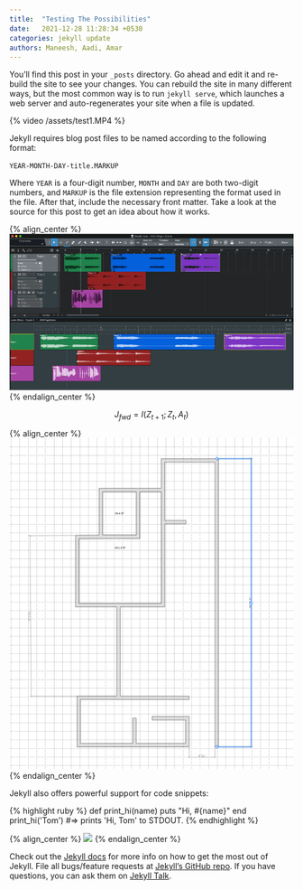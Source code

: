 ```yaml
---
title:  "Testing The Possibilities"
date:   2021-12-28 11:28:34 +0530
categories: jekyll update
authors: Maneesh, Aadi, Amar
---
```

You’ll find this post in your `_posts` directory. Go ahead and edit it and re-build the site to see your changes. You can rebuild the site in many different ways, but the most common way is to run `jekyll serve`, which launches a web server and auto-regenerates your site when a file is updated.

{% video /assets/test1.MP4 %}

Jekyll requires blog post files to be named according to the following format:

`YEAR-MONTH-DAY-title.MARKUP`

Where `YEAR` is a four-digit number, `MONTH` and `DAY` are both two-digit numbers, and `MARKUP` is the file extension representing the format used in the file. After that, include the necessary front matter. Take a look at the source for this post to get an idea about how it works.

{% align_center %}
![gif](/assets/test.gif)
{% endalign_center %}

$$ J_{fwd} = I(Z_{t+1}; Z_t, A_t) $$

{% align_center %}
![alt test](/assets/test1.png)
{% endalign_center %}

Jekyll also offers powerful support for code snippets:

{% highlight ruby %}
def print_hi(name)
  puts "Hi, #{name}"
end
print_hi('Tom')
#=> prints 'Hi, Tom' to STDOUT.
{% endhighlight %}

{% align_center %}
![](https://www.youtube.com/watch?v=Ptk_1Dc2iPY)
{% endalign_center %}

Check out the [Jekyll docs][jekyll-docs] for more info on how to get the most out of Jekyll. File all bugs/feature requests at [Jekyll’s GitHub repo][jekyll-gh]. If you have questions, you can ask them on [Jekyll Talk][jekyll-talk].

[jekyll-docs]: https://jekyllrb.com/docs/home
[jekyll-gh]:   https://github.com/jekyll/jekyll
[jekyll-talk]: https://talk.jekyllrb.com/
